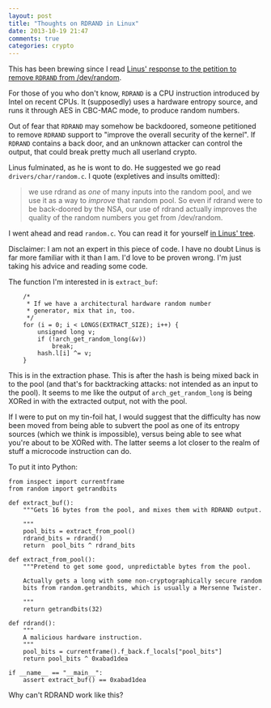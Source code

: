 ```yaml
---
layout: post
title: "Thoughts on RDRAND in Linux"
date: 2013-10-19 21:47
comments: true
categories: crypto
---
```


This has been brewing since I read [Linus' response to the petition to
remove `RDRAND` from /dev/random][linus].

For those of you who don't know, `RDRAND` is a CPU instruction
introduced by Intel on recent CPUs. It (supposedly) uses a hardware
entropy source, and runs it through AES in CBC-MAC mode, to produce
random numbers.

Out of fear that `RDRAND` may somehow be backdoored, someone
petitioned to remove `RDRAND` support to "improve the overall security
of the kernel". If `RDRAND` contains a back door, and an unknown
attacker can control the output, that could break pretty much all
userland crypto.

Linus fulminated, as he is wont to do. He suggested we go read
`drivers/char/random.c`. I quote (expletives and insults omitted):

 > we use rdrand as _one_ of many inputs into the random pool, and we
 > use it as a way to _improve_ that random pool. So even if rdrand
 > were to be back-doored by the NSA, our use of rdrand actually
 > improves the quality of the random numbers you get from
 > /dev/random.

I went ahead and read `random.c`. You can read it for yourself [in
Linus' tree][randomc].

Disclaimer: I am not an expert in this piece of code. I have no doubt
Linus is far more familiar with it than I am. I'd love to be proven
wrong. I'm just taking his advice and reading some code.

The function I'm interested in is `extract_buf`:

```
	/*
	 * If we have a architectural hardware random number
	 * generator, mix that in, too.
	 */
	for (i = 0; i < LONGS(EXTRACT_SIZE); i++) {
		unsigned long v;
		if (!arch_get_random_long(&v))
			break;
		hash.l[i] ^= v;
	}
```

This is in the extraction phase. This is after the hash is being mixed
back in to the pool (and that's for backtracking attacks: not intended
as an input to the pool). It seems to me like the output of
`arch_get_random_long` is being XORed in with the extracted output,
not with the pool.

If I were to put on my tin-foil hat, I would suggest that the
difficulty has now been moved from being able to subvert the pool as
one of its entropy sources (which we think is impossible), versus
being able to see what you're about to be XORed with. The latter seems
a lot closer to the realm of stuff a microcode instruction can do.

To put it into Python:

```
from inspect import currentframe
from random import getrandbits

def extract_buf():
    """Gets 16 bytes from the pool, and mixes them with RDRAND output.

    """
    pool_bits = extract_from_pool()
    rdrand_bits = rdrand()
    return  pool_bits ^ rdrand_bits

def extract_from_pool():
    """Pretend to get some good, unpredictable bytes from the pool.

    Actually gets a long with some non-cryptographically secure random
    bits from random.getrandbits, which is usually a Mersenne Twister.

    """
    return getrandbits(32)

def rdrand():
    """
    A malicious hardware instruction.
    """
    pool_bits = currentframe().f_back.f_locals["pool_bits"]
    return pool_bits ^ 0xabad1dea

if __name__ == "__main__":
    assert extract_buf() == 0xabad1dea
```

Why can't RDRAND work like this?

[linus]: https://www.change.org/en-GB/petitions/linus-torvalds-remove-rdrand-from-dev-random-4/responses/9066
[randomc]: https://git.kernel.org/cgit/linux/kernel/git/torvalds/linux.git/tree/drivers/char/random.c
